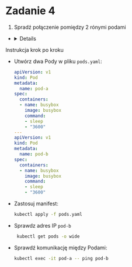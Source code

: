 # Zadanie 4

1. Spradź połączenie pomiędzy 2 rónymi podami
- <details>
<summary>Instrukcja krok po kroku</summary>

 - Utwórz dwa Pody w pliku `pods.yaml`:
     ```yaml
     apiVersion: v1
     kind: Pod
     metadata:
       name: pod-a
     spec:
       containers:
       - name: busybox
         image: busybox
         command:
         - sleep
         - "3600"
     ---
     apiVersion: v1
     kind: Pod
     metadata:
       name: pod-b
     spec:
       containers:
       - name: busybox
         image: busybox
         command:
         - sleep
         - "3600"
     ```
  - Zastosuj manifest:
     ```bash
     kubectl apply -f pods.yaml
     ```
  - Sprawdz adres IP `pod-b`
    ```bash
     kubectl get pods -o wide
     ```
  - Sprawdź komunikację między Podami:
     ```bash
     kubectl exec -it pod-a -- ping pod-b
     ```
</details>
